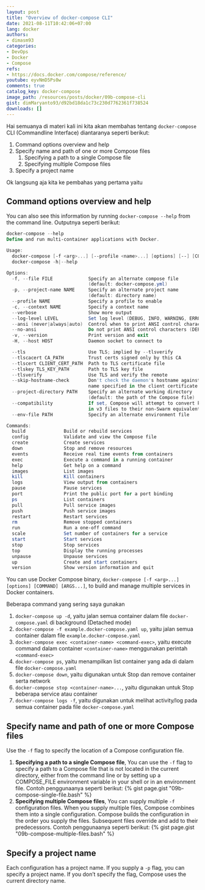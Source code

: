 ```yaml
---
layout: post
title: "Overview of docker-compose CLI"
date: 2021-08-11T10:42:06+07:00
lang: docker
authors:
- dimasm93
categories:
- DevOps
- Docker
- Compose
refs: 
- https://docs.docker.com/compose/reference/
youtube: eyvNmD5Ps0w
comments: true
catalog_key: docker-compose
image_path: /resources/posts/docker/09b-compose-cli
gist: dimMaryanto93/d92bd18da1c73c230d7762361f738524
downloads: []
---
```


Hai semuanya di materi kali ini kita akan membahas tentang `docker-compose` CLI (Commandline Interface) diantaranya seperti berikut:

1. Command options overview and help
2. Specify name and path of one or more Compose files
    1. Specifying a path to a single Compose file
    2. Specifying multiple Compose files
3. Specify a project name

Ok langsung aja kita ke pembahas yang pertama yaitu 

<!--more-->

## Command options overview and help

You can also see this information by running `docker-compose --help` from the command line. Outputnya seperti berikut:

```powershell
docker-compose --help
Define and run multi-container applications with Docker.

Usage:
  docker-compose [-f <arg>...] [--profile <name>...] [options] [--] [COMMAND] [ARGS...]
  docker-compose -h|--help

Options:
  -f, --file FILE             Specify an alternate compose file
                              (default: docker-compose.yml)
  -p, --project-name NAME     Specify an alternate project name
                              (default: directory name)
  --profile NAME              Specify a profile to enable
  -c, --context NAME          Specify a context name
  --verbose                   Show more output
  --log-level LEVEL           Set log level (DEBUG, INFO, WARNING, ERROR, CRITICAL)
  --ansi (never|always|auto)  Control when to print ANSI control characters
  --no-ansi                   Do not print ANSI control characters (DEPRECATED)
  -v, --version               Print version and exit
  -H, --host HOST             Daemon socket to connect to

  --tls                       Use TLS; implied by --tlsverify
  --tlscacert CA_PATH         Trust certs signed only by this CA
  --tlscert CLIENT_CERT_PATH  Path to TLS certificate file
  --tlskey TLS_KEY_PATH       Path to TLS key file
  --tlsverify                 Use TLS and verify the remote
  --skip-hostname-check       Don't check the daemon's hostname against the
                              name specified in the client certificate
  --project-directory PATH    Specify an alternate working directory
                              (default: the path of the Compose file)
  --compatibility             If set, Compose will attempt to convert keys
                              in v3 files to their non-Swarm equivalent (DEPRECATED)
  --env-file PATH             Specify an alternate environment file

Commands:
  build              Build or rebuild services
  config             Validate and view the Compose file
  create             Create services
  down               Stop and remove resources
  events             Receive real time events from containers
  exec               Execute a command in a running container
  help               Get help on a command
  images             List images
  kill               Kill containers
  logs               View output from containers
  pause              Pause services
  port               Print the public port for a port binding
  ps                 List containers
  pull               Pull service images
  push               Push service images
  restart            Restart services
  rm                 Remove stopped containers
  run                Run a one-off command
  scale              Set number of containers for a service
  start              Start services
  stop               Stop services
  top                Display the running processes
  unpause            Unpause services
  up                 Create and start containers
  version            Show version information and quit
```

You can use Docker Compose binary, `docker-compose [-f <arg>...] [options] [COMMAND] [ARGS...]`, to build and manage multiple services in Docker containers.

Beberapa command yang sering saya gunakan 

1. `docker-compose up -d`, yaitu jalan semua container dalam file `docker-compose.yaml` di background (Detached mode)
2. `docker-compose -f example.docker-compose.yaml up`, yaitu jalan semua container dalam file `example.docker-compose.yaml`
3. `docker-compose exec <container-name> <command-exec>`, yaitu execute command dalam container `<container-name>` menggunakan perintah `<command-exec>`
4. `docker-compose ps`, yaitu menampilkan list container yang ada di dalam file `docker-compose.yaml`
5. `docker-compose down`, yaitu digunakan untuk Stop dan remove container serta network
6. `docker-compose stop <container-name>...`, yaitu digunakan untuk Stop beberapa service atau container
7. `docker-compose logs -f`, yaitu digunakan untuk melihat activity/log pada semua container pada file `docker-compose.yaml`

## Specify name and path of one or more Compose files

Use the `-f` flag to specify the location of a Compose configuration file.

1. **Specifying a path to a single Compose file**, You can use the `-f` flag to specify a path to a Compose file that is not located in the current directory, either from the command line or by setting up a COMPOSE_FILE environment variable in your shell or in an environment file. Contoh penggunaanya seperti berikut:
    {% gist page.gist "09b-compose-single-file.bash" %}
2. **Specifying multiple Compose files**, You can supply multiple `-f` configuration files. When you supply multiple files, Compose combines them into a single configuration. Compose builds the configuration in the order you supply the files. Subsequent files override and add to their predecessors. Contoh penggunaanya seperti berikut:
    {% gist page.gist "09b-compose-multiple-files.bash" %}

## Specify a project name

Each configuration has a project name. If you supply a `-p` flag, you can specify a project name. If you don’t specify the flag, Compose uses the current directory name. 